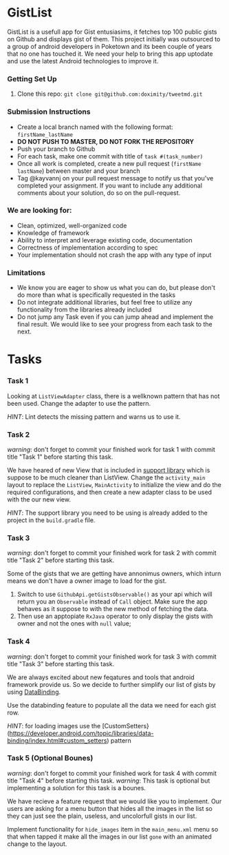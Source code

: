 # GistList
GistList is a usefull app for Gist entusiasims, it fetches top 100 public gists on Github and displays gist of them.
This project initially was outsourced to a group of android developers in Poketown and its been couple of years that no one has touched it. We need your help to bring this app uptodate and use the latest Android technologies to improve it.

### Getting Set Up
1. Clone this repo: `git clone git@github.com:doximity/tweetmd.git`


### Submission Instructions

* Create a local branch named with the following format: `firstName_lastName`
* **DO NOT PUSH TO MASTER, DO NOT FORK THE REPOSITORY**
* Push your branch to Github
* For each task, make one commit with title of `task #(task_number)`
* Once all work is completed, create a new pull request (`firstName lastName`) between master and your branch
* Tag @kayvannj on your pull request message to notify us that you've completed your assignment. If you want to include any additional comments about your solution, do so on the pull-request.

### We are looking for:
* Clean, optimized, well-organized code
* Knowledge of framework
* Ability to interpret and leverage existing code, documentation
* Correctness of implementation according to spec
* Your implementation should not crash the app with any type of input

### Limitations
* We know you are eager to show us what you can do, but please don't do more than what is specifically requested in the tasks
* Do not integrate additional libraries, but feel free to utilize any functionality from the libraries already included
* Do not jump any Task even if you can jump ahead and implement the final result. We would like to see your progress from each task to the next.

# Tasks
### Task 1

Looking at `ListViewAdapter` class, there is a wellknown pattern that has not been used.
Change the adapter to use the pattern.

*HINT*: Lint detects the missing pattern and warns us to use it.

### Task 2
*warning*: don't forget to commit your finished work for task 1 with commit title "Task 1" before starting this task.

We have heared of new View that is included in [support library](https://developer.android.com/topic/libraries/support-library/features.html) which is suppose to be much cleaner than ListView.
Change the `activity_main` layout to replace the `ListView`, `MainActivity` to initialize the view and do the required configurations, and then create a new adapter class to be used with the our new view.

*HINT*: The support library you need to be using is already added to the project in the `build.gradle` file.

### Task 3
*warning*: don't forget to commit your finished work for task 2 with commit title "Task 2" before starting this task.

Some of the gists that we are getting have annonimus owners, which inturn means we don't have a owner image to load for the gist. 

1. Switch to use `GithubApi.getGistsObservable()` as your api which will return you an `Observable` instead of `Call` object. Make sure the app behaves as it suppose to with the new method of fetching the data.  
2. Then use an apptopiate `RxJava` operator to only display the gists with owner and not the ones with `null` value;

### Task 4
*warning*: don't forget to commit your finished work for task 3 with commit title "Task 3" before starting this task.

We are always excited about new feqatures and tools that android framework provide us. So we decide to further simplify our list of gists by using [DataBinding](https://developer.android.com/topic/libraries/data-binding/index.html).

Use the databinding feature to populate all the data we need for each gist row.

*HINT*: for loading images use the [CustomSetters}(https://developer.android.com/topic/libraries/data-binding/index.html#custom_setters) pattern

### Task 5 (Optional Bounes)
*warning*: don't forget to commit your finished work for task 4 with commit title "Task 4" before starting this task.
*warning*: This task is optional but implementing a solution for this task is a bounes.

We have recieve a feature request that we would like you to implement. Our users are asking for a menu button that hides all the images in the list so they can just see the plain, useless, and uncolorfull gists in our list.

Implement functionality for `hide_images` item in the `main_menu.xml` menu so that when tapped it make all the images in our list `gone` with an animated change to the layout. 

<demo gif here>


